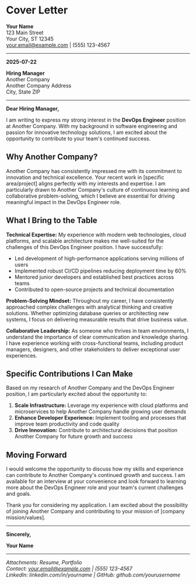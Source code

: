 # Cover Letter

**Your Name**  
123 Main Street  
Your City, ST 12345  
your.email@example.com | (555) 123-4567

---

**2025-07-22**

**Hiring Manager**  
Another Company  
Another Company Address  
City, State ZIP

---

**Dear Hiring Manager,**

I am writing to express my strong interest in the **DevOps Engineer** position at Another Company. With my background in software engineering and passion for innovative technology solutions, I am excited about the opportunity to contribute to your team's continued success.

## Why Another Company?

Another Company has consistently impressed me with its commitment to innovation and technical excellence. Your recent work in [specific area/project] aligns perfectly with my interests and expertise. I am particularly drawn to Another Company's culture of continuous learning and collaborative problem-solving, which I believe are essential for driving meaningful impact in the DevOps Engineer role.

## What I Bring to the Table

**Technical Expertise:** My experience with modern web technologies, cloud platforms, and scalable architecture makes me well-suited for the challenges of this DevOps Engineer position. I have successfully:

- Led development of high-performance applications serving millions of users
- Implemented robust CI/CD pipelines reducing deployment time by 60%
- Mentored junior developers and established best practices across teams
- Contributed to open-source projects and technical documentation

**Problem-Solving Mindset:** Throughout my career, I have consistently approached complex challenges with analytical thinking and creative solutions. Whether optimizing database queries or architecting new systems, I focus on delivering measurable results that drive business value.

**Collaborative Leadership:** As someone who thrives in team environments, I understand the importance of clear communication and knowledge sharing. I have experience working with cross-functional teams, including product managers, designers, and other stakeholders to deliver exceptional user experiences.

## Specific Contributions I Can Make

Based on my research of Another Company and the DevOps Engineer position, I am particularly excited about the opportunity to:

1. **Scale Infrastructure:** Leverage my experience with cloud platforms and microservices to help Another Company handle growing user demands
2. **Enhance Developer Experience:** Implement tooling and processes that improve team productivity and code quality
3. **Drive Innovation:** Contribute to architectural decisions that position Another Company for future growth and success

## Moving Forward

I would welcome the opportunity to discuss how my skills and experience can contribute to Another Company's continued growth and success. I am available for an interview at your convenience and look forward to learning more about the DevOps Engineer role and your team's current challenges and goals.

Thank you for considering my application. I am excited about the possibility of joining Another Company and contributing to your mission of [company mission/values].

---

**Sincerely,**

**Your Name**

---

_Attachments: Resume, Portfolio_  
_Contact: your.email@example.com | (555) 123-4567_  
_LinkedIn: linkedin.com&#x2F;in&#x2F;yourname | GitHub: github.com&#x2F;yourusername_
